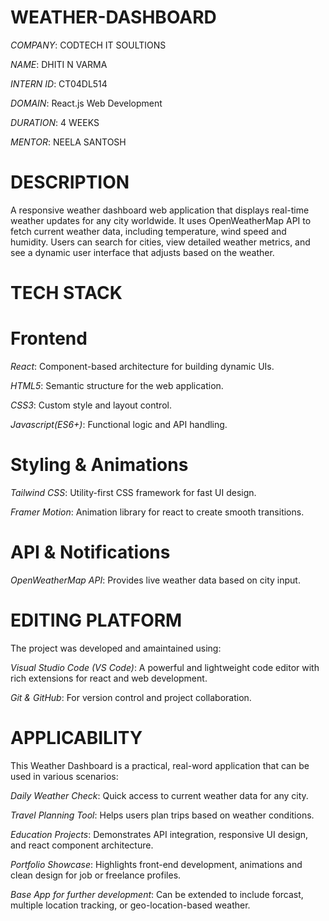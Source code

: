 # WEATHER-DASHBOARD

*COMPANY*: CODTECH IT SOULTIONS

*NAME*: DHITI N VARMA

*INTERN ID*: CT04DL514

*DOMAIN*: React.js Web Development

*DURATION*: 4 WEEKS

*MENTOR*: NEELA SANTOSH

# DESCRIPTION
A responsive weather dashboard web application that displays real-time weather updates for any city worldwide. It uses OpenWeatherMap API to fetch current weather data, including temperature, wind speed and humidity. Users can search for cities, view detailed weather metrics, and see a dynamic user interface that adjusts based on the weather. 

# TECH STACK

# Frontend
*React*: Component-based architecture for building dynamic UIs.

*HTML5*: Semantic structure for the web application.

*CSS3*: Custom style and layout control.

*Javascript(ES6+)*: Functional logic and API handling.

# Styling & Animations
*Tailwind CSS*: Utility-first CSS framework for fast UI design.

*Framer Motion*: Animation library for react to create smooth transitions.

# API & Notifications
*OpenWeatherMap API*: Provides live weather data based on city input.

# EDITING PLATFORM
The project was developed and amaintained using:

*Visual Studio Code (VS Code)*: A powerful and lightweight code editor with rich extensions for react and web development.

*Git & GitHub*: For version control and project collaboration.


# APPLICABILITY 
This Weather Dashboard is a practical, real-word application that can be used in various scenarios:

*Daily Weather Check*: Quick access to current weather data for any city.

*Travel Planning Tool*: Helps users plan trips based on weather conditions.

*Education Projects*: Demonstrates API integration, responsive UI design, and react component architecture.

*Portfolio Showcase*: Highlights front-end development, animations and clean design for job or freelance profiles.

*Base App for further development*: Can be extended to include forcast, multiple location tracking, or geo-location-based weather.




